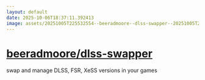 ```yaml
---
layout: default
date: 2025-10-06T18:37:11.392413
image: assets/20251005T225532554--beeradmoore--dlss-swapper--20251005T230254016--cropped.png
---
```


# [beeradmoore/dlss-swapper](https://github.com/beeradmoore/dlss-swapper)

swap and manage DLSS, FSR, XeSS versions in your games
